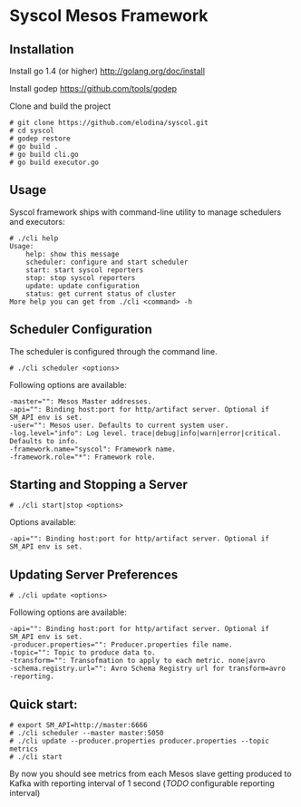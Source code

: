 Syscol Mesos Framework
======================

Installation
------------

Install go 1.4 (or higher) http://golang.org/doc/install

Install godep https://github.com/tools/godep

Clone and build the project

    # git clone https://github.com/elodina/syscol.git
    # cd syscol
    # godep restore
    # go build .
    # go build cli.go
    # go build executor.go

Usage
-----

Syscol framework ships with command-line utility to manage schedulers and executors:

    # ./cli help
    Usage:
        help: show this message
        scheduler: configure and start scheduler
        start: start syscol reporters
        stop: stop syscol reporters
        update: update configuration
        status: get current status of cluster
    More help you can get from ./cli <command> -h


Scheduler Configuration
-----------------------

The scheduler is configured through the command line.

    # ./cli scheduler <options>

Following options are available:

    -master="": Mesos Master addresses.
    -api="": Binding host:port for http/artifact server. Optional if SM_API env is set.
    -user="": Mesos user. Defaults to current system user.
    -log.level="info": Log level. trace|debug|info|warn|error|critical. Defaults to info.
    -framework.name="syscol": Framework name.
    -framework.role="*": Framework role.

Starting and Stopping a Server
------------------------------

    # ./cli start|stop <options>

Options available:

    -api="": Binding host:port for http/artifact server. Optional if SM_API env is set.

Updating Server Preferences
---------------------------

    # ./cli update <options>

Following options are available:

    -api="": Binding host:port for http/artifact server. Optional if SM_API env is set.
    -producer.properties="": Producer.properties file name.
    -topic="": Topic to produce data to.
    -transform="": Transofmation to apply to each metric. none|avro
    -schema.registry.url="": Avro Schema Registry url for transform=avro
    -reporting.

Quick start:
-----------

```
# export SM_API=http://master:6666
# ./cli scheduler --master master:5050
# ./cli update --producer.properties producer.properties --topic metrics
# ./cli start
```

By now you should see metrics from each Mesos slave getting produced to Kafka with reporting interval of 1 second (*TODO* configurable reporting interval)